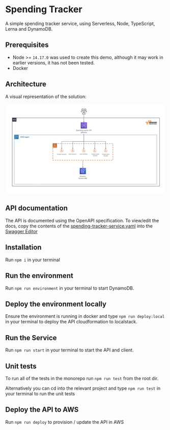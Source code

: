 # Spending Tracker

A simple spending tracker service, using Serverless, Node, TypeScript, Lerna and DynamoDB.

## Prerequisites

- Node >= `14.17.0` was used to create this demo, although it may work in earlier versions, it has not been tested.
- Docker

## Architecture

A visual representation of the solution:

![image architecture](./docs/spending-tracker-architecture.png)

## API documentation

The API is documented using the OpenAPI specification. To view/edit the docs, copy the contents of the [spending-tracker-service.yaml](./docs/spending-tracker-service.yml) into the [Swagger Editor](https://editor.swagger.io/)

## Installation

Run `npm i` in your terminal

## Run the environment
Run `npm run environment` in your terminal to start DynamoDB.

## Deploy the environment locally
Ensure the environment is running in docker and type `npm run deploy:local` in your terminal to deploy the API cloudformation to localstack.

## Run the Service
Run `npm run start` in your terminal to start the API and client.

## Unit tests
To run all of the tests in the monorepo run `npm run test` from the root dir.

Alternatively you can cd into the relevant project and type `npm run test` in your terminal to run the unit tests

## Deploy the API to AWS

Run `npm run deploy` to provision / update the API in AWS
